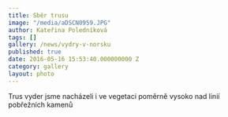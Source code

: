 ```yaml
---
title: Sběr trusu
image: "/media/aDSCN0959.JPG"
author: Kateřina Poledníková
tags: []
gallery: /news/vydry-v-norsku
published: true
date: 2016-05-16 15:53:40.000000000 Z
category: gallery
layout: photo
---
```

Trus vyder jsme nacházeli i ve vegetaci poměrně vysoko nad linií
pobřežních kamenů
